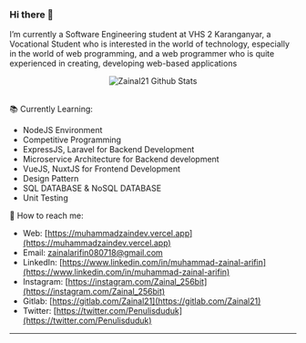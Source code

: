 ### Hi there 👋

I’m currently a Software Engineering student at VHS 2 Karanganyar, a Vocational Student who is interested in the world of technology, especially in the world of web programming, and a web programmer who is quite experienced in creating, developing web-based applications 

<div align="center">
  <img src="https://github-readme-stats.vercel.app/api?username=zainal21&show_icons=true&theme=dracula" alt="Zainal21 Github Stats">
</div>
<br>


 📚 Currently Learning:
- NodeJS Environment
- Competitive Programming
- ExpressJS, Laravel for Backend Development
- Microservice Architecture for Backend development
- VueJS, NuxtJS for Frontend Development
- Design Pattern
- SQL DATABASE & NoSQL DATABASE
- Unit Testing 

🚀 How to reach me:
- Web: [https://muhammadzaindev.vercel.app](https://muhammadzaindev.vercel.app)
- Email: [zainalarifin080718@gmail.com](mailto:zainalarifin080718@gmail.com)
- LinkedIn: [https://www.linkedin.com/in/muhammad-zainal-arifin](https://www.linkedin.com/in/muhammad-zainal-arifin)
- Instagram: [https://instagram.com/Zainal_256bit](https://instagram.com/Zainal_256bit)
- Gitlab: [https://gitlab.com/Zainal21](https://gitlab.com/Zainal21)
- Twitter: [https://twitter.com/Penulisduduk](https://twitter.com/Penulisduduk)

---
